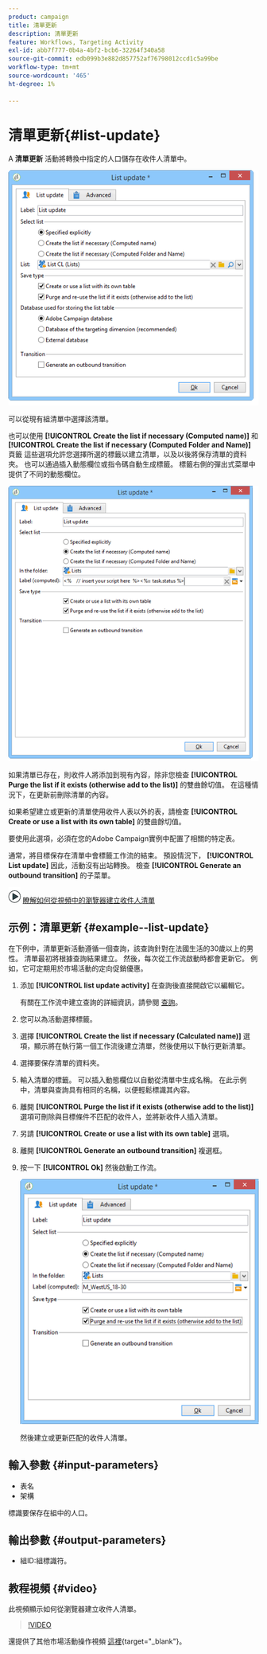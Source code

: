 ```yaml
---
product: campaign
title: 清單更新
description: 清單更新
feature: Workflows, Targeting Activity
exl-id: abb7f777-0b4a-4bf2-bcb6-32264f340a58
source-git-commit: edb099b3e882d857752af76798012ccd1c5a99be
workflow-type: tm+mt
source-wordcount: '465'
ht-degree: 1%

---
```


# 清單更新{#list-update}



A **清單更新** 活動將轉換中指定的人口儲存在收件人清單中。

![](assets/s_user_segmentation_update_group.png)

可以從現有組清單中選擇該清單。

也可以使用 **[!UICONTROL Create the list if necessary (Computed name)]** 和 **[!UICONTROL Create the list if necessary (Computed Folder and Name)]** 頁籤 這些選項允許您選擇所選的標籤以建立清單，以及以後將保存清單的資料夾。 也可以通過插入動態欄位或指令碼自動生成標籤。 標籤右側的彈出式菜單中提供了不同的動態欄位。

![](assets/s_user_segmentation_update_list_calc.png)

如果清單已存在，則收件人將添加到現有內容，除非您檢查 **[!UICONTROL Purge the list if it exists (otherwise add to the list)]** 的雙曲餘切值。 在這種情況下，在更新前刪除清單的內容。

如果希望建立或更新的清單使用收件人表以外的表，請檢查 **[!UICONTROL Create or use a list with its own table]** 的雙曲餘切值。

要使用此選項，必須在您的Adobe Campaign實例中配置了相關的特定表。

通常，將目標保存在清單中會標籤工作流的結束。 預設情況下， **[!UICONTROL List update]** 因此，活動沒有出站轉換。 檢查 **[!UICONTROL Generate an outbound transition]** 的子菜單。

![](assets/do-not-localize/how-to-video.png) [瞭解如何從視頻中的瀏覽器建立收件人清單](#video)

## 示例：清單更新 {#example--list-update}

在下例中，清單更新活動遵循一個查詢，該查詢針對在法國生活的30歲以上的男性。 清單最初將根據查詢結果建立。 然後，每次從工作流啟動時都會更新它。 例如，它可定期用於市場活動的定向促銷優惠。

1. 添加 **[!UICONTROL list update activity]** 在查詢後直接開啟它以編輯它。

   有關在工作流中建立查詢的詳細資訊，請參閱 [查詢](query.md)。

1. 您可以為活動選擇標籤。
1. 選擇 **[!UICONTROL Create the list if necessary (Calculated name)]** 選項，顯示將在執行第一個工作流後建立清單，然後使用以下執行更新清單。
1. 選擇要保存清單的資料夾。
1. 輸入清單的標籤。 可以插入動態欄位以自動從清單中生成名稱。 在此示例中，清單與查詢具有相同的名稱，以便輕鬆標識其內容。
1. 離開 **[!UICONTROL Purge the list if it exists (otherwise add to the list)]** 選項可刪除與目標條件不匹配的收件人，並將新收件人插入清單。
1. 另請 **[!UICONTROL Create or use a list with its own table]** 選項。
1. 離開 **[!UICONTROL Generate an outbound transition]** 複選框。
1. 按一下 **[!UICONTROL Ok]** 然後啟動工作流。

   ![](assets/s_user_segmentation_update_list_calc_example.png)

   然後建立或更新匹配的收件人清單。

## 輸入參數 {#input-parameters}

* 表名
* 架構

標識要保存在組中的人口。

## 輸出參數 {#output-parameters}

* 組ID:組標識符。

## 教程視頻 {#video}

此視頻顯示如何從瀏覽器建立收件人清單。

>[!VIDEO](https://video.tv.adobe.com/v/25602/quality=12)

還提供了其他市場活動操作視頻 [這裡](https://experienceleague.adobe.com/docs/campaign-learn/tutorials/getting-started/introduction-to-adobe-campaign.html){target="_blank"}。
